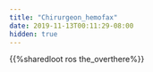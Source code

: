 ```yaml
---
title: "Chirurgeon_hemofax"
date: 2019-11-13T00:11:29-08:00
hidden: true
---
```


{{%sharedloot ros the_overthere%}}